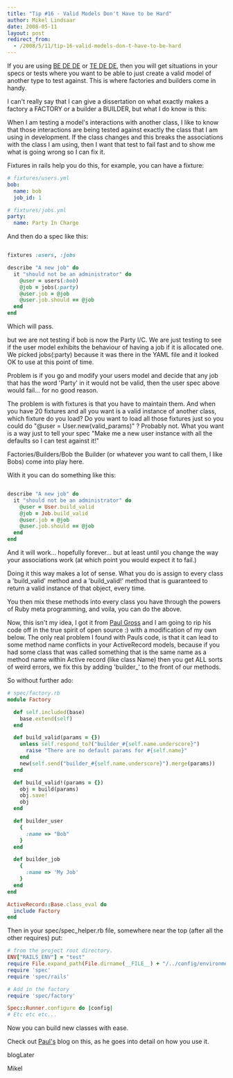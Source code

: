 ```yaml
---
title: "Tip #16 - Valid Models Don't Have to be Hard"
author: Mikel Lindsaar
date: 2008-05-11
layout: post
redirect_from:
  - /2008/5/11/tip-16-valid-models-don-t-have-to-be-hard
---
```

If you are using [BE DE DE](http://rspec.info/) or [TE DE
DE](http://kanemar.com/2006/03/04/screencast-of-test-driven-development-with-ruby-part-1-a-simple-example/),
then you will get situations in your specs or tests where you want to be
able to just create a valid model of another type to test against. This
is where factories and builders come in handy.

I can't really say that I can give a dissertation on what exactly makes
a factory a FACTORY or a builder a BUILDER, but what I do know is this:

When I am testing a model's interactions with another class, I like to
know that those interactions are being tested against exactly the class
that I am using in development. If the class changes and this breaks the
associations with the class I am using, then I want that test to fail
fast and to show me what is going wrong so I can fix it.

Fixtures in rails help you do this, for example, you can have a fixture:

``` yaml
# fixtures/users.yml
bob:
  name: bob
  job_id: 1

# fixtures/jobs.yml
party:
  name: Party In Charge
```

And then do a spec like this:

``` ruby

fixtures :users, :jobs

describe "A new job" do
  it "should not be an administrator" do
    @user = users(:bob)
    @job = jobs(:party)
    @user.job = @job
    @user.job.should == @job
  end
end
```

Which will pass.

but we are not testing if bob is now the Party I/C. We are just testing
to see if the user model exhibits the behaviour of having a job if it is
allocated one. We picked jobs(:party) because it was there in the YAML
file and it looked OK to use at this point of time.

Problem is if you go and modify your users model and decide that any job
that has the word 'Party' in it would not be valid, then the user spec
above would fail... for no good reason.

The problem is with fixtures is that you have to maintain them. And when
you have 20 fixtures and all you want is a valid instance of another
class, which fixture do you load? Do you want to load all those fixtures
just so you could do "\@user = User.new(valid_params)" ? Probably not.
What you want is a way just to tell your spec "Make me a new user
instance with all the defaults so I can test against it!"

Factories/Builders/Bob the Builder (or whatever you want to call them, I
like Bobs) come into play here.

With it you can do something like this:

``` ruby

describe "A new job" do
  it "should not be an administrator" do
    @user = User.build_valid
    @job = Job.build_valid
    @user.job = @job
    @user.job.should == @job
  end
end
```

And it will work... hopefully forever... but at least until you change
the way your associations work (at which point you would expect it to
fail.)

Doing it this way makes a lot of sense. What you do is assign to every
class a 'build_valid' method and a 'build_valid!' method that is
guaranteed to return a valid instance of that object, every time.

You then mix these methods into every class you have through the powers
of Ruby meta programming, and voila, you can do the above.

Now, this isn't my idea, I got it from [Paul
Gross](http://www.pgrs.net/2008/5/8/factory-pattern-with-syntactic-sugar/)
and I am going to rip his code off in the true spirit of open source :)
with a modification of my own below. The only real problem I found with
Pauls code, is that it can lead to some method name conflicts in your
ActiveRecord models, because if you had some class that was called
something that is the same name as a method name within Active record
(like class Name) then you get ALL sorts of weird errors, we fix this by
adding 'builder\_' to the front of our methods.

So without further ado:

``` ruby
# spec/factory.rb
module Factory

  def self.included(base)
    base.extend(self)
  end

  def build_valid(params = {})
    unless self.respond_to?("builder_#{self.name.underscore}")
      raise "There are no default params for #{self.name}"
    end
    new(self.send("builder_#{self.name.underscore}").merge(params))
  end

  def build_valid!(params = {})
    obj = build(params)
    obj.save!
    obj
  end

  def builder_user
    {
      :name => "Bob"
    }
  end

  def builder_job
    {
      :name => 'My Job'
    }
  end
end

ActiveRecord::Base.class_eval do
  include Factory
end
```

Then in your spec/spec_helper.rb file, somewhere near the top (after all
the other requires) put:

``` ruby
# from the project root directory.
ENV["RAILS_ENV"] = "test"
require File.expand_path(File.dirname(__FILE__) + "/../config/environment")
require 'spec'
require 'spec/rails'

# Add in the factory
require 'spec/factory'

Spec::Runner.configure do |config|
# Etc etc etc...
```

Now you can build new classes with ease.

Check out
[Paul's](http://www.pgrs.net/2008/5/8/factory-pattern-with-syntactic-sugar/)
blog on this, as he goes into detail on how you use it.

blogLater

Mikel

